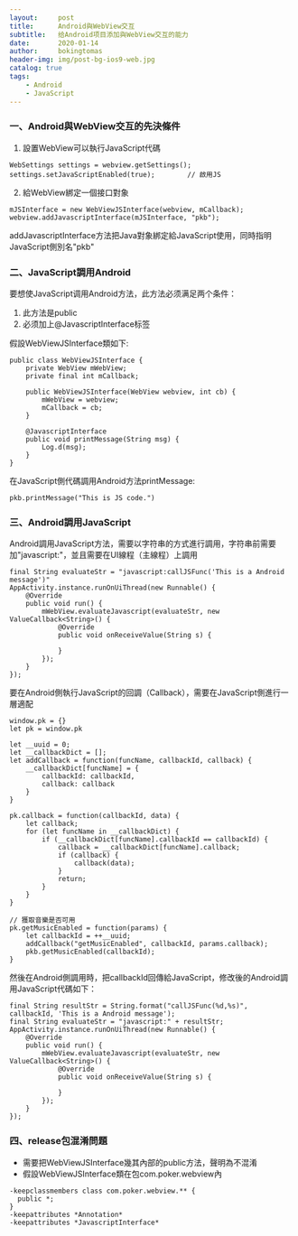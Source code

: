 ```yaml
---
layout:     post
title:      Android與WebView交互
subtitle:   给Android项目添加與WebView交互的能力
date:       2020-01-14
author:     bokingtomas
header-img: img/post-bg-ios9-web.jpg
catalog: true
tags:
    - Android
    - JavaScript
---
```

### 一、Android與WebView交互的先決條件
1. 設置WebView可以執行JavaScript代碼
```
WebSettings settings = webview.getSettings();
settings.setJavaScriptEnabled(true);        // 啟用JS
```

2. 給WebView綁定一個接口對象
```
mJSInterface = new WebViewJSInterface(webview, mCallback);
webview.addJavascriptInterface(mJSInterface, "pkb");
```
addJavascriptInterface方法把Java對象綁定給JavaScript使用，同時指明JavaScript側別名"pkb"

### 二、JavaScript調用Android
要想使JavaScript调用Android方法，此方法必须满足两个条件：   
1. 此方法是public   
2. 必须加上@JavascriptInterface标签   

假設WebViewJSInterface類如下:
```
public class WebViewJSInterface {
    private WebView mWebView;
    private final int mCallback;

    public WebViewJSInterface(WebView webview, int cb) {
        mWebView = webview;
        mCallback = cb;
    }
    
    @JavascriptInterface
    public void printMessage(String msg) {
        Log.d(msg);
    }
}
```
在JavaScript側代碼調用Android方法printMessage:
```
pkb.printMessage("This is JS code.")
```

### 三、Android調用JavaScript
Android調用JavaScript方法，需要以字符串的方式進行調用，字符串前需要加"javascript:"，並且需要在UI線程（主線程）上調用
```
final String evaluateStr = "javascript:callJSFunc('This is a Android message')"
AppActivity.instance.runOnUiThread(new Runnable() {
    @Override
    public void run() {
        mWebView.evaluateJavascript(evaluateStr, new ValueCallback<String>() {
            @Override
            public void onReceiveValue(String s) {

            }
        });
    }
});
```
要在Android側執行JavaScript的回調（Callback），需要在JavaScript側進行一層適配

```
window.pk = {}
let pk = window.pk

let __uuid = 0;
let __callbackDict = [];
let addCallback = function(funcName, callbackId, callback) {
    __callbackDict[funcName] = {
        callbackId: callbackId,
        callback: callback
    }
}

pk.callback = function(callbackId, data) {
    let callback;
    for (let funcName in __callbackDict) {
        if (__callbackDict[funcName].callbackId == callbackId) {
            callback = __callbackDict[funcName].callback;
            if (callback) {
                callback(data);
            }
            return;
        }
    }
}

// 獲取音樂是否可用
pk.getMusicEnabled = function(params) {
    let callbackId = ++__uuid;
    addCallback("getMusicEnabled", callbackId, params.callback);
    pkb.getMusicEnabled(callbackId);
}

```
然後在Android側調用時，把callbackId回傳給JavaScript，修改後的Android調用JavaScript代碼如下：

```
final String resultStr = String.format("callJSFunc(%d,%s)", callbackId, 'This is a Android message');
final String evaluateStr = "javascript:" + resultStr;
AppActivity.instance.runOnUiThread(new Runnable() {
    @Override
    public void run() {
        mWebView.evaluateJavascript(evaluateStr, new ValueCallback<String>() {
            @Override
            public void onReceiveValue(String s) {

            }
        });
    }
});
```
### 四、release包混淆問題
* 需要把WebViewJSInterface幾其內部的public方法，聲明為不混淆
* 假設WebViewJSInterface類在包com.poker.webview內
```
-keepclassmembers class com.poker.webview.** {
  public *;
}
-keepattributes *Annotation*
-keepattributes *JavascriptInterface*
```

